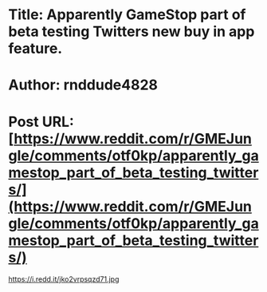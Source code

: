 # Title: Apparently GameStop part of beta testing Twitters new buy in app feature.
# Author: rnddude4828
# Post URL: [https://www.reddit.com/r/GMEJungle/comments/otf0kp/apparently_gamestop_part_of_beta_testing_twitters/](https://www.reddit.com/r/GMEJungle/comments/otf0kp/apparently_gamestop_part_of_beta_testing_twitters/)


https://i.redd.it/jko2vrpsqzd71.jpg